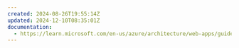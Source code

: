 ```yaml
---
created: 2024-08-26T19:55:14Z
updated: 2024-12-10T08:35:01Z
documentation:
  - https://learn.microsoft.com/en-us/azure/architecture/web-apps/guides/reliable-web-app/overview
---
```

